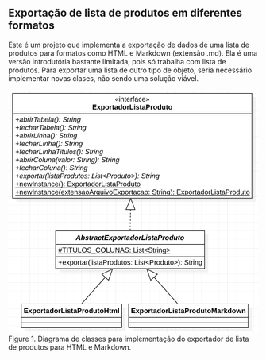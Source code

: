 ## Exportação de lista de produtos em diferentes formatos

Este é um projeto que implementa a exportação de dados de uma lista de produtos para formatos como HTML e Markdown (extensão .md).
Ela é uma versão introdutória bastante limitada, pois só trabalha com lista de produtos. Para exportar uma lista de outro tipo de objeto,
seria necessário implementar novas clases, não sendo uma solução viável.


![alt text](https://github.com/juliancambraia/padroes-de-projeto/blob/main/imagens/exportador-simple-factory.png?raw=true)
Figure 1. Diagrama de classes para implementação do exportador de lista de produtos para HTML e Markdown.
